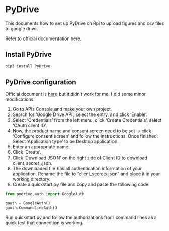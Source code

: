 # PyDrive

This documents how to set up PyDrive on Rpi to upload figures and csv files to google drive.

Refer to official documentation [here](https://googleworkspace.github.io/PyDrive/docs/build/html/index.html).

## Install PyDrive

```bash
pip3 install PyDrive
```

## PyDrive configuration

Official document is [here](https://googleworkspace.github.io/PyDrive/docs/build/html/quickstart.html#authentication) but it didn't work for me. I did some minor modifications:

1. Go to APIs Console and make your own project.
2. Search for ‘Google Drive API’, select the entry, and click ‘Enable’.
3. Select ‘Credentials’ from the left menu, click ‘Create Credentials’, select ‘OAuth client ID’.
4. Now, the product name and consent screen need to be set -> click ‘Configure consent screen’ and follow the instructions. Once finished: Select ‘Application type’ to be Desktop application.
5. Enter an appropriate name.
6. Click ‘Create’.
7. Click ‘Download JSON’ on the right side of Client ID to download client_secret_<really long ID>.json.
8. The downloaded file has all authentication information of your application. Rename the file to “client_secrets.json” and place it in your working directory.
9. Create a quickstart.py file and copy and paste the following code.

```python
from pydrive.auth import GoogleAuth

gauth = GoogleAuth()
gauth.CommandLineAuth()
```

Run quickstart.py and follow the authorizations from command lines as a quick test that connection is working.

